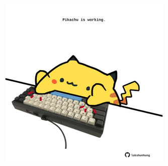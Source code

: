 <!-- built at 15/03/2021, 11:01:32 UTC -->
<p align="center">
  <img width="500" height="500" src="./ReadmeImage.svg">
</p>
